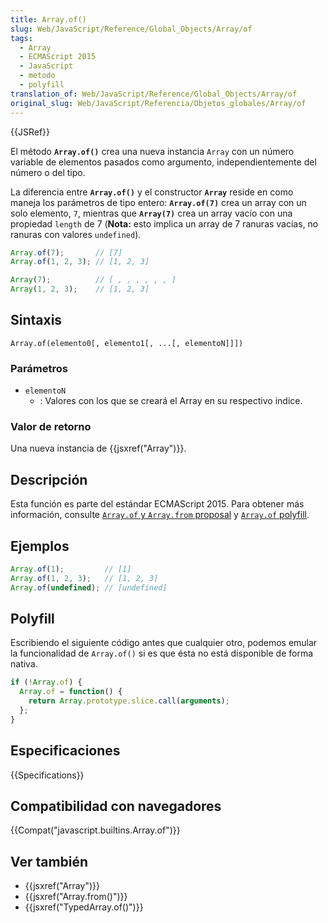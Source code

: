 ```yaml
---
title: Array.of()
slug: Web/JavaScript/Reference/Global_Objects/Array/of
tags:
  - Array
  - ECMAScript 2015
  - JavaScript
  - metodo
  - polyfill
translation_of: Web/JavaScript/Reference/Global_Objects/Array/of
original_slug: Web/JavaScript/Referencia/Objetos_globales/Array/of
---
```


{{JSRef}}

El método **`Array.of()`** crea una nueva instancia `Array` con un número variable de elementos pasados como argumento, independientemente del número o del tipo.

La diferencia entre **`Array.of()`** y el constructor **`Array`** reside en como maneja los parámetros de tipo entero: **`Array.of(7)`** crea un array con un solo elemento, `7`, mientras que **`Array(7)`** crea un array vacío con una propiedad `length` de 7 (**Nota:** esto implica un array de 7 ranuras vacías, no ranuras con valores `undefined`).

```js
Array.of(7);       // [7]
Array.of(1, 2, 3); // [1, 2, 3]

Array(7);          // [ , , , , , , ]
Array(1, 2, 3);    // [1, 2, 3]
```

## Sintaxis

```
Array.of(elemento0[, elemento1[, ...[, elementoN]]])
```

### Parámetros

- `elementoN`
  - : Valores con los que se creará el Array en su respectivo indice.

### Valor de retorno

Una nueva instancia de {{jsxref("Array")}}.

## Descripción

Esta función es parte del estándar ECMAScript 2015. Para obtener más información, consulte [`Array.of` y `Array.from` proposal](https://gist.github.com/rwaldron/1074126) y [`Array.of` polyfill](https://gist.github.com/rwaldron/3186576).

## Ejemplos

```js
Array.of(1);         // [1]
Array.of(1, 2, 3);   // [1, 2, 3]
Array.of(undefined); // [undefined]
```

## Polyfill

Escribiendo el siguiente código antes que cualquier otro, podemos emular la funcionalidad de `Array.of()` si es que ésta no está disponible de forma nativa.

```js
if (!Array.of) {
  Array.of = function() {
    return Array.prototype.slice.call(arguments);
  };
}
```

## Especificaciones

{{Specifications}}

## Compatibilidad con navegadores

{{Compat("javascript.builtins.Array.of")}}

## Ver también

- {{jsxref("Array")}}
- {{jsxref("Array.from()")}}
- {{jsxref("TypedArray.of()")}}
